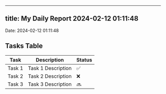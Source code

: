 
---
title: My Daily Report 2024-02-12 01:11:48
---

Date: 2024-02-12 01:11:48

## Tasks Table

| Task | Description | Status |
|------|-------------|--------|
| Task 1 | Task 1 Description | ✅ |
| Task 2 | Task 2 Description | ❌ |
| Task 3 | Task 3 Description | 🔜 |
